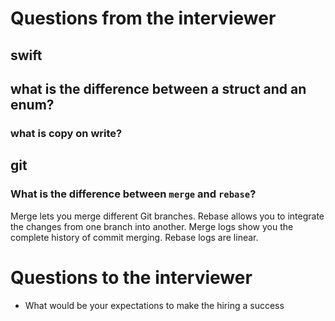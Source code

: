 # Questions from the interviewer 
## swift
## what is the difference between a struct and an enum?

### what is copy on write?

## git
### What is the difference between `merge` and `rebase`?
Merge lets you merge different Git branches. Rebase allows you to integrate the changes from one branch into another. Merge logs show you the complete history of commit merging. Rebase logs are linear.


# Questions to the interviewer 

- What would be your expectations to make the hiring a success
